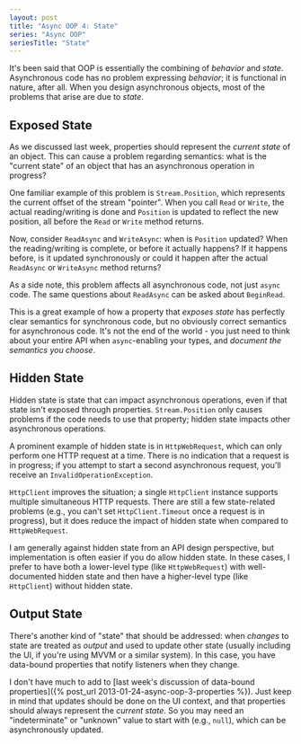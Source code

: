 ```yaml
---
layout: post
title: "Async OOP 4: State"
series: "Async OOP"
seriesTitle: "State"
---
```

It's been said that OOP is essentially the combining of _behavior_ and _state_. Asynchronous code has no problem expressing _behavior_; it is functional in nature, after all. When you design asynchronous objects, most of the problems that arise are due to _state_.

## Exposed State

As we discussed last week, properties should represent the _current state_ of an object. This can cause a problem regarding semantics: what is the "current state" of an object that has an asynchronous operation in progress?

One familiar example of this problem is `Stream.Position`, which represents the current offset of the stream "pointer". When you call `Read` or `Write`, the actual reading/writing is done and `Position` is updated to reflect the new position, all before the `Read` or `Write` method returns.

Now, consider `ReadAsync` and `WriteAsync`: when is `Position` updated? When the reading/writing is complete, or before it actually happens? If it happens before, is it updated synchronously or could it happen after the actual `ReadAsync` or `WriteAsync` method returns?

<div class="alert alert-info" markdown="1">
<i class="fa fa-hand-o-right fa-2x pull-left"></i>

As a side note, this problem affects all asynchronous code, not just `async` code. The same questions about `ReadAsync` can be asked about `BeginRead`.
</div>

This is a great example of how a property that _exposes state_ has perfectly clear semantics for synchronous code, but no obviously correct semantics for asynchronous code. It's not the end of the world - you just need to think about your entire API when `async`-enabling your types, and _document the semantics you choose_.

## Hidden State

Hidden state is state that can impact asynchronous operations, even if that state isn't exposed through properties. `Stream.Position` only causes problems if the code needs to use that property; hidden state impacts other asynchronous operations.

A prominent example of hidden state is in `HttpWebRequest`, which can only perform one HTTP request at a time. There is no indication that a request is in progress; if you attempt to start a second asynchronous request, you'll receive an `InvalidOperationException`.

`HttpClient` improves the situation; a single `HttpClient` instance supports multiple simultaneous HTTP requests. There are still a few state-related problems (e.g., you can't set `HttpClient.Timeout` once a request is in progress), but it does reduce the impact of hidden state when compared to `HttpWebRequest`.

I am generally against hidden state from an API design perspective, but implementation is often easier if you do allow hidden state. In these cases, I prefer to have both a lower-level type (like `HttpWebRequest`) with well-documented hidden state and then have a higher-level type (like `HttpClient`) without hidden state.

## Output State

There's another kind of "state" that should be addressed: when _changes_ to state are treated as _output_ and used to update other state (usually including the UI, if you're using MVVM or a similar system). In this case, you have data-bound properties that notify listeners when they change.

I don't have much to add to [last week's discussion of data-bound properties]({% post_url 2013-01-24-async-oop-3-properties %}). Just keep in mind that updates should be done on the UI context, and that properties should always represent the _current state_. So you may need an "indeterminate" or "unknown" value to start with (e.g., `null`), which can be asynchronously updated.

